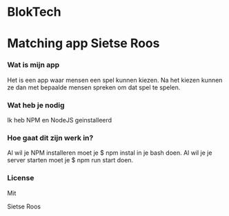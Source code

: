 
# BlokTech

# Matching app Sietse Roos

### Wat is mijn app
Het is een app waar mensen een spel kunnen kiezen. Na het kiezen kunnen ze dan met bepaalde mensen spreken om dat spel te spelen.

### Wat heb je nodig
Ik heb NPM en NodeJS geinstalleerd

### Hoe gaat dit zijn werk in?
Al wil je NPM installeren moet je $ npm instal in je bash doen.
Al wil je je server starten moet je $ npm run start doen.

### License
Mit

Sietse Roos



